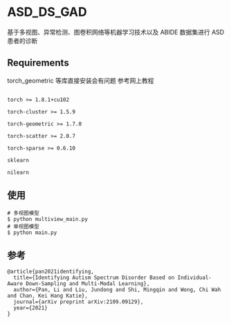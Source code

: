 # ASD_DS_GAD
 基于多视图、异常检测、图卷积网络等机器学习技术以及 ABIDE 数据集进行 ASD 患者的诊断

## Requirements

torch_geometric 等库直接安装会有问题 参考网上教程

```

torch >= 1.8.1+cu102

torch-cluster >= 1.5.9

torch-geometric >= 1.7.0

torch-scatter >= 2.0.7

torch-sparse >= 0.6.10

sklearn

nilearn

```
## 使用

```
# 多视图模型
$ python multiview_main.py
# 单视图模型
$ python main.py
```

## 参考
```
@article{pan2021identifying,
  title={Identifying Autism Spectrum Disorder Based on Individual-Aware Down-Sampling and Multi-Modal Learning},
  author={Pan, Li and Liu, Jundong and Shi, Mingqin and Wong, Chi Wah and Chan, Kei Hang Katie},
  journal={arXiv preprint arXiv:2109.09129},
  year={2021}
}
```